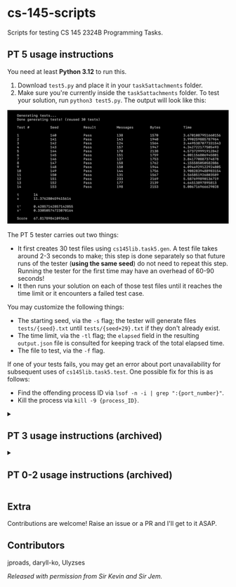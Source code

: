# cs-145-scripts

Scripts for testing CS 145 2324B Programming Tasks. 

## PT 5 usage instructions

You need at least **Python 3.12** to run this.

1) Download `test5.py` and place it in your `task5attachments` folder.
2) Make sure you're currently inside the `task5attachments` folder. To test your solution, run `python3 test5.py`. The output will look like this:

<img alt="test5 output" src="./assets/test5_output.png">

The PT 5 tester carries out two things:

- It first creates 30 test files using `cs145lib.task5.gen`. A test file takes around 2-3 seconds to make; this step is done separately so that future runs of the tester (**using the same seed**) do not need to repeat this step. Running the tester for the first time may have an overhead of 60-90 seconds!
- It then runs your solution on each of those test files until it reaches the time limit or it encounters a failed test case.

You may customize the following things:

- The starting seed, via the `-s` flag; the tester will generate files `tests/{seed}.txt` until `tests/{seed+29}.txt` if they don't already exist.
- The time limit, via the `-tl` flag; the `elapsed` field in the resulting `output.json` file is consulted for keeping track of the total elapsed time.
- The file to test, via the `-f` flag.

If one of your tests fails, you may get an error about port unavailability for subsequent uses of `cs145lib.task5.test`. One possible fix for this is as follows:

- Find the offending process ID via `lsof -n -i | grep ":{port_number}"`.
- Kill the process via `kill -9 {process_ID}`.

<details>
<summary><h2>PT 3 usage instructions (archived)</h2></summary>

## PT 3 usage instructions

First things first: you need at least **Python 3.12** to run this.

1) Download the files inside the `test3` folder and place them in your `task3attachments` folder.
2) Install the Python `tabulate` package by running `pip install -r requirements.txt` or `pip install tabulate`.
3) Make sure you're currently inside the `task3attachments` folder. To test your solution, run `python3 test3.py`. The output will look like this:

<img alt="test3 output" src="./assets/test3_output.png">

In particular:

- You'll see a **table** consisting of the results for each kind of topology. This will allow you to easily see which topolog(y/ies) you need to improve/fix your solution on.
- You'll see a list of **overall statistics**, just like with the testers for previous PTs.

You can customize the starting seed via the `-s` flag, as always. Unlike previous PTs, however, there are **two** ways of configuring how many tests you want to run this time:

- If you want to run the same number of tests $`t`$ for each topology, pass that number to the `-n` flag. This will run a total of $`5t`$ tests.
- If you want to specify a specific number of tests for each topology, pass **five nonnegative integers** to the `-d` flag. If the numbers you passed are $`t_1, t_2, \dots, t_5`$, this will run a total of $`t_1 + t_2 + t_3 + t_4 + t_5`$ tests.

By default, the tester will run five tests for each topology, like how our solutions will actually be tested.

You may only specify **at most one way** to customize the number of test cases; using both the `-n` and `-d` flags won't work.

As mentioned in the specs, the statistics (frame/byte counts) for a particular topology only count iff all tests under that topology pass, and your score will be multiplied by the fraction of topologies you handle correctly (shown in the output's `Multiplier` field).

Good luck! We can make it through this sem! `^_^`

</details>

<details>
<summary><h2>PT 0-2 usage instructions (archived)</h2></summary>

**IMPORTANT: test2.py requires Python 3.12.2 to run.**

### What is it
<img width="431" alt="Screenshot 2024-02-19 at 2 15 40 PM" src="https://github.com/jproads/cs-145-scripts/assets/93178783/f9f6c2b5-5523-4248-a84f-520284c3a37b">

Runs tests on your `taskN.py`. Measures time-outs and output errors, and displays problematic test cases. Calculates your solution's performance. Total bits, average bits per message, x-value (formula given in each PT doc), and your score over 100.

The **number of tests** ran and **random seed** for each test program may be customized. Defaults are 100 tests and a random seed of `0xC0DEBABE`.

### How to use
1. For PT number `n` (`n = 0, 1`), download `test[n].py` and place in your `task[n]attachments` folder.
   - For PT2, download `test2.py` and `judgetool.pyc` and place in your `task2attachments` folder.
3. **Important:** In your terminal, navigate to `task[n]attachments/` and run `python3 test[n].py -h` to see the available options for running the script.
   - To check if your PT2 solution is valid, run a single test via `python test2.py -n 1`. Running the full 50 tests can take a while, and is recommended only for checking your score.

</details>
   
## Extra
Contributions are welcome! Raise an issue or a PR and I'll get to it ASAP.

## Contributors
jproads, daryll-ko, Ulyzses

*Released with permission from Sir Kevin and Sir Jem.*
